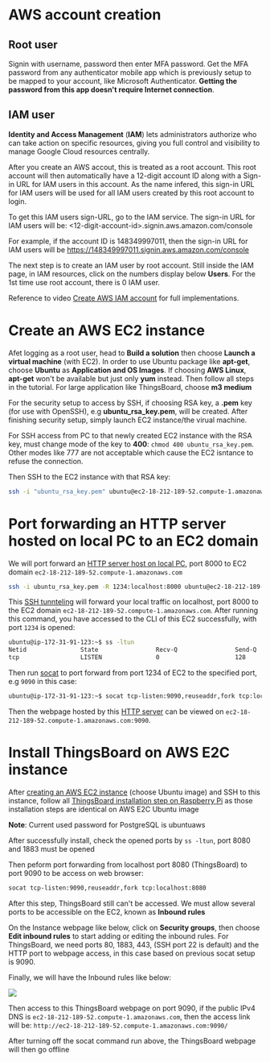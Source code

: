# AWS account creation

## Root user

Signin with username, password then enter MFA password. Get the MFA password from any authenticator mobile app which is previously setup to be mapped to your account, like Microsoft Authenticator. **Getting the password from this app doesn't require Internet connection**.

## IAM user

**Identity and Access Management** (**IAM**) lets administrators authorize who can take action on specific resources, giving you full control and visibility to manage Google Cloud resources centrally.

After you create an AWS accout, this is treated as a root account. This root account will then automatically have a 12-digit account ID along with a Sign-in URL for IAM users in this account. As the name infered, this sign-in URL for IAM users will be used for all IAM users created by this root account to login.

To get this IAM users sign-URL, go to the IAM service. The sign-in URL for IAM users will be: <12-digit-account-id>.signin.aws.amazon.com/console

For example, if the account ID is 148349997011, then the sign-in URL for IAM users will be https://148349997011.signin.aws.amazon.com/console

The next step is to create an IAM user by root account. Still inside the IAM page, in IAM resources, click on the numbers display below **Users**. For the 1st time use root account, there is 0 IAM user.

Reference to video [Create AWS IAM account]() for full implementations.

# Create an AWS EC2 instance

Afet logging as a root user, head to **Build a solution** then choose **Launch a virtual machine** (with EC2). In order to use Ubuntu package like **apt-get**, choose **Ubuntu** as **Application and OS Images**. If choosing **AWS Linux**, **apt-get** won't be available but just only **yum** instead. Then follow all steps in the tutorial. For large application like ThingsBoard, choose **m3 medium**

For the security setup to access by SSH, if choosing RSA key, a **.pem** key (for use with OpenSSH), e.g **ubuntu_rsa_key.pem**, will be created. After finishing security setup, simply launch EC2 instance/the virual machine.

For SSH access from PC to that newly created EC2 instance with the RSA key, must change mode of the key to **400**: ``chmod 400 ubuntu_rsa_key.pem``. Other modes like 777 are not acceptable which cause the EC2 isntance to refuse the connection.

Then SSH to the EC2 instance with that RSA key:

```sh
ssh -i "ubuntu_rsa_key.pem" ubuntu@ec2-18-212-189-52.compute-1.amazonaws.com
```
# Port forwarding an HTTP server hosted on local PC to an EC2 domain
We will port forward an [HTTP server host on local PC](https://github.com/TranPhucVinh/C/blob/master/Application%20layer/HTTP%20server/multithread_http_server.c), port 8000 to EC2 domain ``ec2-18-212-189-52.compute-1.amazonaws.com``

```sh
ssh -i ubuntu_rsa_key.pem -R 1234:localhost:8000 ubuntu@ec2-18-212-189-52.compute-1.amazonaws.com
```
This [SSH tunnteling](https://github.com/TranPhucVinh/Linux-Shell/blob/master/Application%20layer/SSH.md#secure-shell-tunneling-or-ssh-tunneling) will forward your local traffic on localhost, port 8000 to the EC2 domain ``ec2-18-212-189-52.compute-1.amazonaws.com``. After running this command, you have accessed to the CLI of this EC2 successfully, with port ``1234`` is opened:

```sh
ubuntu@ip-172-31-91-123:~$ ss -ltun
Netid               State                Recv-Q                Send-Q                                    Local Address:Port                                Peer Address:Port               Process
tcp                 LISTEN               0                     128                                               [::1]:1234                                        [::]:*
```
Then run [socat](https://github.com/TranPhucVinh/Linux-Shell/blob/master/Network%20layer/README.md#nat) to port forward from port 1234 of EC2 to the specified port, e.g ``9090`` in this case:
```sh
ubuntu@ip-172-31-91-123:~$ socat tcp-listen:9090,reuseaddr,fork tcp:localhost:1234
```
Then the webpage hosted by this [HTTP server](https://github.com/TranPhucVinh/C/blob/master/Application%20layer/HTTP%20server/multithread_http_server.c) can be viewed on ``ec2-18-212-189-52.compute-1.amazonaws.com:9090``.
# Install ThingsBoard on AWS E2C instance

After [creating an AWS EC2 instance](#create-an-aws-ec2-instance) (choose Ubuntu image) and SSH to this instance, follow all [ThingsBoard installation step on Raspberry Pi](https://github.com/TranPhucVinh/Raspberry-Pi-GNU/blob/main/Platforms%20interaction/ThingsBoard.md) as those installation steps are identical on AWS E2C Ubuntu image

**Note**: Current used password for PostgreSQL is ubuntuaws

After successfully install, check the opened ports by ``ss -ltun``, port 8080 and 1883 must be opened

Then peform port forwarding from localhost port 8080 (ThingsBoard) to port 9090 to be access on web browser:

```sh
socat tcp-listen:9090,reuseaddr,fork tcp:localhost:8080
```
After this step, ThingsBoard still can't be accessed. We must allow several ports to be accessible on the EC2, known as **Inbound rules**

On the Instance webpage like below, click on **Security groups**, then choose **Edit inbound rules** to start adding or editing the inbound rules. For ThingsBoard, we need ports 80, 1883, 443, (SSH port 22 is default) and the HTTP port to webpage access, in this case based on previous socat setup is 9090.

Finally, we will have the Inbound rules like below:

![](https://github.com/TranPhucVinh/Linux-Shell/blob/master/Environment/Images/inbound_rules_security_groups.jpg)

Then access to this ThingsBoard webpage on port 9090, if the public IPv4 DNS is ``ec2-18-212-189-52.compute-1.amazonaws.com``, then the access link will be: ``http://ec2-18-212-189-52.compute-1.amazonaws.com:9090/``

After turning off the socat command run above, the ThingsBoard webpage will then go offline
